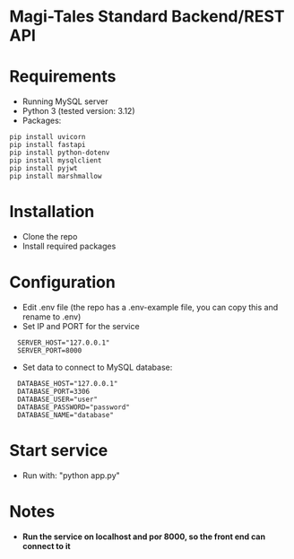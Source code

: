 # Magi-Tales Standard Backend/REST API

# Requirements  
- Running MySQL server  
- Python 3 (tested version: 3.12)
- Packages:

```
pip install uvicorn
pip install fastapi
pip install python-dotenv
pip install mysqlclient 
pip install pyjwt
pip install marshmallow
```

# Installation 
- Clone the repo
- Install required packages 

# Configuration 
- Edit .env file (the repo has a .env-example file, you can copy this and rename to .env)
- Set IP and PORT for the service

```
  SERVER_HOST="127.0.0.1"
  SERVER_PORT=8000
```

- Set data to connect to MySQL database: 

```
  DATABASE_HOST="127.0.0.1"
  DATABASE_PORT=3306
  DATABASE_USER="user"
  DATABASE_PASSWORD="password"
  DATABASE_NAME="database"
```

# Start service  
- Run with: "python app.py"

# Notes
- **Run the service on localhost and por 8000, so the front end can connect to it**


  
